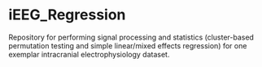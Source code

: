 # iEEG_Regression
Repository for performing signal processing and statistics (cluster-based permutation testing and simple linear/mixed effects regression) for one exemplar intracranial electrophysiology dataset.
